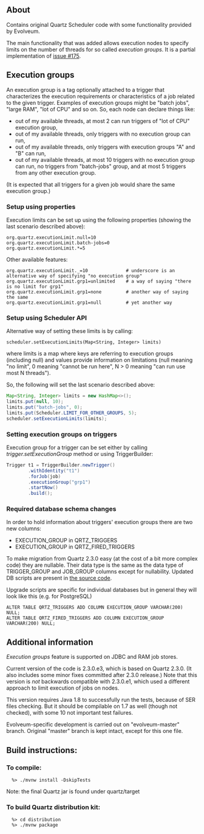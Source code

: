 
## About
Contains original Quartz Scheduler code with some functionality provided by Evolveum.

The main functionality that was added allows execution nodes to specify limits on the number of threads 
for so called _execution groups_. It is a partial implementation of [issue #175](https://github.com/quartz-scheduler/quartz/issues/175).

## Execution groups
An execution group is a tag optionally attached to a trigger that characterizes the execution requirements 
or characteristics of a job related to the given trigger. Examples of execution groups might be "batch jobs", "large RAM", 
"lot of CPU" and so on. So, each node can declare things like:

- out of my available threads, at most 2 can run triggers of "lot of CPU" execution group,
- out of my available threads, only triggers with no execution group can run,
- out of my available threads, only triggers with execution groups "A" and "B" can run,
- out of my available threads, at most 10 triggers with no execution group can run, no triggers from "batch-jobs" group, and at most 5 triggers from any other execution group. 

(It is expected that all triggers for a given job would share the same execution group.)

### Setup using properties
Execution limits can be set up using the following properties (showing the last scenario described above):

```
org.quartz.executionLimit.null=10
org.quartz.executionLimit.batch-jobs=0
org.quartz.executionLimit.*=5
```

Other available features:

```
org.quartz.executionLimit._=10              # underscore is an alternative way of specifying "no execution group"
org.quartz.executionLimit.grp1=unlimited    # a way of saying "there is no limit for grp1"
org.quartz.executionLimit.grp1=none         # another way of saying the same
org.quartz.executionLimit.grp1=null         # yet another way
```

### Setup using Scheduler API
Alternative way of setting these limits is by calling: 

```
scheduler.setExecutionLimits(Map<String, Integer> limits)
``` 

where limits is a map where keys are referring to execution groups (including null) and values provide information 
on limitations (null meaning "no limit", 0 meaning "cannot be run here", N > 0 meaning "can run use most N threads").

So, the following will set the last scenario described above:

```java
Map<String, Integer> limits = new HashMap<>();
limits.put(null, 10);
limits.put("batch-jobs", 0); 
limits.put(Scheduler.LIMIT_FOR_OTHER_GROUPS, 5);
scheduler.setExecutionLimits(limits);
``` 

### Setting execution groups on triggers
Execution group for a trigger can be set either by calling _trigger.setExecutionGroup_ method or using TriggerBuilder:
```java
Trigger t1 = TriggerBuilder.newTrigger()
        .withIdentity("t1")
        .forJob(job)
        .executionGroup("grp1")
        .startNow()
        .build();
``` 

### Required database schema changes
In order to hold information about triggers' execution groups there are two new columns:
- EXECUTION_GROUP in QRTZ_TRIGGERS
- EXECUTION_GROUP in QRTZ_FIRED_TRIGGERS

To make migration from Quartz 2.3.0 easy (at the cost of a bit more complex code) they are nullable. Their data type is the
same as the data type of TRIGGER_GROUP and JOB_GROUP columns except for nullability. Updated DB scripts are present in 
[the source code](https://github.com/Evolveum/quartz/tree/evolveum-master/quartz-core/src/main/resources/org/quartz/impl/jdbcjobstore). 

Upgrade scripts are specific for individual databases but in general they will look like this (e.g. for PostgreSQL)
```
ALTER TABLE QRTZ_TRIGGERS ADD COLUMN EXECUTION_GROUP VARCHAR(200) NULL;
ALTER TABLE QRTZ_FIRED_TRIGGERS ADD COLUMN EXECUTION_GROUP VARCHAR(200) NULL;
```

## Additional information
_Execution groups_ feature is supported on JDBC and RAM job stores.

Current version of the code is 2.3.0.e3, which is based on Quartz 2.3.0. (It also includes some minor fixes committed after 2.3.0 release.) 
Note that this version is _not_ backwards compatible with 2.3.0.e1, which used a different approach to limit execution
of jobs on nodes.

This version requires Java 1.8 to successfully run the tests, because of SER files checking. But it should be 
compilable on 1.7 as well (though not checked), with some 10 not important test failures.     

Evolveum-specific development is carried out on "evolveum-master" branch. Original "master" branch is kept
intact, except for this one file. 

## Build instructions:

### To compile:
```
  %> ./mvnw install -DskipTests
```

Note:  the final Quartz jar is found under quartz/target 

### To build Quartz distribution kit:
```
  %> cd distribution
  %> ./mvnw package
```

